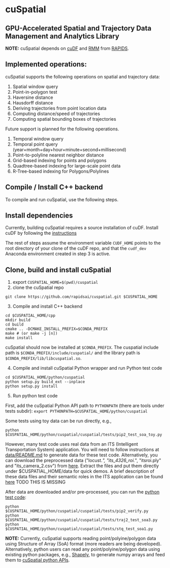 # cuSpatial
## GPU-Accelerated Spatial and Trajectory Data Management and Analytics Library

**NOTE:** cuSpatial depends on [cuDF](https://github.com/rapidsai/cudf) and
[RMM](https://github.com/rapidsai/rmm) from [RAPIDS](https://rapids.ai/).

## Implemented operations:
cuSpatial supports the following operations on spatial and trajectory data:
1. Spatial window query
2. Point-in-polygon test
3. Haversine distance
4. Hausdorff distance
5. Deriving trajectories from point location data
6. Computing distance/speed of trajectories
7. Computing spatial bounding boxes of trajectories

Future support is planned for the following operations.
1. Temporal window query
2. Temporal point query (year+month+day+hour+minute+second+millisecond)
3. Point-to-polyline nearest neighbor distance
4. Grid-based indexing for points and polygons
5. Quadtree-based indexing for large-scale point data
6. R-Tree-based indexing for Polygons/Polylines
 
## Compile / Install C++ backend
To compile and run cuSpatial, use the following steps.

## Install dependencies

Currently, building cuSpatial requires a source installation of cuDF. Install
cuDF by following the [instructions](https://github.com/rapidsai/cudf/blob/branch-0.10/CONTRIBUTING.md#script-to-build-cudf-from-source)

The rest of steps assume the environment variable `CUDF_HOME` points to the 
root directory of your clone of the cuDF repo, and that the `cudf_dev` Anaconda
environment created in step 3 is active.

## Clone, build and install cuSpatial

1. export `CUSPATIAL_HOME=$(pwd)/cuspatial`
2. clone the cuSpatial repo

```
git clone https://github.com/rapidsai/cuspatial.git $CUSPATIAL_HOME
```

3. Compile and install C++ backend

```
cd $CUSPATIAL_HOME/cpp
mkdir build
cd build
cmake .. -DCMAKE_INSTALL_PREFIX=$CONDA_PREFIX
make # (or make -j [n])
make install
```

cuSpatial should now be installed at `$CONDA_PREFIX`. The cuspatial include path
is `$CONDA_PREFIX/include/cuspatial/` and the library path is
`$CONDA_PREFIX/lib/libcuspatial.so`. 

4. Compile and install cuSpatial Python wrapper and run Python test code

```
cd $CUSPATIAL_HOME/python/cuspatial
python setup.py build_ext --inplace
python setup.py install
```

5. Run python test code <br>

First, add the cuSpatial Python API path to `PYTHONPATH` (there are tools under
tests subdir): `export PYTHONPATH=$CUSPATIAL_HOME/python/cuspatial`

Some tests using toy data can be run directly, e.g.,

```
python  $CUSPATIAL_HOME/python/cuspatial/cuspatial/tests/pip2_test_soa_toy.py
```

However, many test code uses real data from an ITS (Intelligent Transportation
System) application. You will need to follow instructions at
[data/README.md](./data/README.md) to generate data for these test code.
Alternatively, you can download the preprocessed data ("locust.*",
"its_4326_roi.*", "itsroi.ply" and "its_camera_2.csv") from 
[here](https://nvidia-my.sharepoint.com/:u:/p/jiantingz/EdHR7qlaRSVPtw46XYVR9sQBjCcnUHygCuPUC3Hf8gW73A?e=LCr9nK).
Extract the files and put them directly under $CUSPATIAL_HOME/data for quick
demos. A brief description of these data files and their semantic roles in the
ITS application can be found [here](doc/itsdata.md) TODO THIS IS MISSING

After data are downloaded and/or pre-processed, you can run the 
[python test code](python/cuspatial/cuspatial/tests):

```
python  $CUSPATIAL_HOME/python/cuspatial/cuspatial/tests/pip2_verify.py
python  $CUSPATIAL_HOME/python/cuspatial/cuspatial/tests/traj2_test_soa3.py
python  $CUSPATIAL_HOME/python/cuspatial/cuspatial/tests/stq_test_soa1.py
```

**NOTE:** Currently, cuSpatial supports reading point/polyine/polygon data using
Structure of Array (SoA) format (more readers are being developed).
Alternatively, python users can read any point/polyine/polygon data using
existing python packages, e.g., [Shapely](https://pypi.org/project/Shapely/),
to generate numpy arrays and feed them to
[cuSpatial python APIs](python/cuspatial/cuspatial/bindings).
